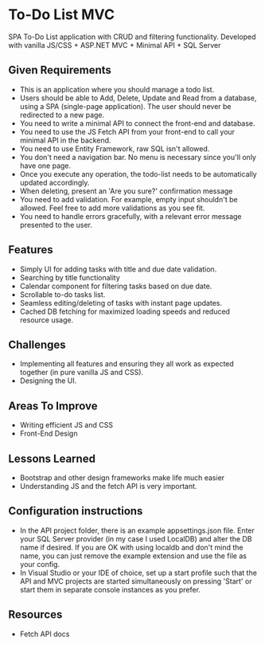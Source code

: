 # To-Do List MVC
SPA To-Do List application with CRUD and filtering functionality. Developed with vanilla JS/CSS + ASP.NET MVC + Minimal API + SQL Server

## Given Requirements
* This is an application where you should manage a todo list.
* Users should be able to Add, Delete, Update and Read from a database, using a SPA (single-page application). The user should never be redirected to a new page.
* You need to write a minimal API to connect the front-end and database.
* You need to use the JS Fetch API from your front-end to call your minimal API in the backend.
* You need to use Entity Framework, raw SQL isn't allowed.
* You don't need a navigation bar. No menu is necessary since you'll only have one page.
* Once you execute any operation, the todo-list needs to be automatically updated accordingly.
* When deleting, present an 'Are you sure?' confirmation message
* You need to add validation. For example, empty input shouldn't be allowed. Feel free to add more validations as you see fit.
* You need to handle errors gracefully, with a relevant error message presented to the user.

## Features
* Simply UI for adding tasks with title and due date validation.
* Searching by title functionality
* Calendar component for filtering tasks based on due date.
* Scrollable to-do tasks list.
* Seamless editing/deleting of tasks with instant page updates.
* Cached DB fetching for maximized loading speeds and reduced resource usage.

## Challenges
* Implementing all features and ensuring they all work as expected together (in pure vanilla JS and CSS).
* Designing the UI.

## Areas To Improve
* Writing efficient JS and CSS
* Front-End Design

## Lessons Learned
* Bootstrap and other design frameworks make life much easier
* Understanding JS and the fetch API is very important.

## Configuration instructions
* In the API project folder, there is an example appsettings.json file. Enter your SQL Server provider (in my case I used LocalDB) and alter the DB name if desired. If you are OK with using localdb
and don't mind the name, you can just remove the example extension and use the file as your config.
* In Visual Studio or your IDE of choice, set up a start profile such that the API and MVC projects are started simultaneously on pressing 'Start' or start them in separate console instances as you prefer.

## Resources
* Fetch API docs


